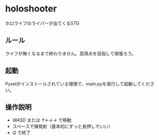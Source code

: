 # holoshooter
ホロライブのライバーが出てくるSTG

## ルール
ライフが無くなるまで終わりません。高得点を目指して頑張ろう。

## 起動
Pyxelがインストールされている環境で、main.pyを実行して起動してください。

## 操作説明
- *WASD* または *↑←↓→* で移動
- スペースで弾発射（基本的にずっと長押しでいい）
- *Q* で終了
